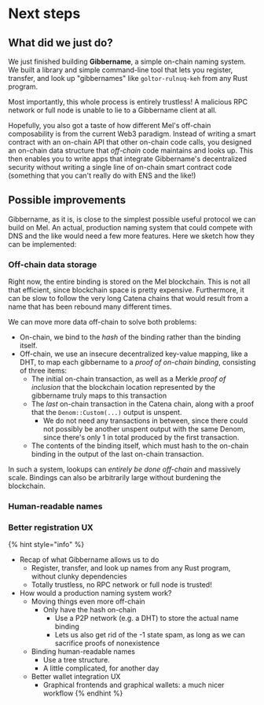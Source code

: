 # Next steps

## What did we just do?

We just finished building **Gibbername**, a simple on-chain naming system. We built a library and simple command-line tool that lets you register, transfer, and look up "gibbernames" like `goltor-rulnuq-keh` from any Rust program.

Most importantly, this whole process is entirely trustless! A malicious RPC network or full node is unable to lie to a Gibbername client at all.

Hopefully, you also got a taste of how different Mel's off-chain composability is from the current Web3 paradigm. Instead of writing a smart contract with an on-chain API that other on-chain code calls, you designed an on-chain data structure that _off-chain_ code maintains and looks up. This then enables you to write apps that integrate Gibbername's decentralized security without writing a single line of on-chain smart contract code (something that you can't really do with ENS and the like!)

## Possible improvements

Gibbername, as it is, is close to the simplest possible useful protocol we can build on Mel. An actual, production naming system that could compete with DNS and the like would need a few more features. Here we sketch how they can be implemented:

### Off-chain data storage

Right now, the entire binding is stored on the Mel blockchain. This is not all that efficient, since blockchain space is pretty expensive. Furthermore, it can be slow to follow the very long Catena chains that would result from a name that has been rebound many different times.

We can move more data off-chain to solve both problems:

* On-chain, we bind to the _hash_ of the binding rather than the binding itself.
* Off-chain, we use an insecure decentralized key-value mapping, like a DHT, to map each gibbername to a _proof of on-chain binding_, consisting of three items:
  * The initial on-chain transaction, as well as a Merkle _proof of inclusion_ that the blockchain location represented by the gibbername truly maps to this transaction
  * The _last_ on-chain transaction in the Catena chain, along with a proof that the `Denom::Custom(...)` output is unspent.
    * We do not need any transactions in between, since there could not possibly be another unspent output with the same Denom, since there's only 1 in total produced by the first transaction.
  * The contents of the binding itself, which must hash to the on-chain binding in the output of the last on-chain transaction.

In such a system, lookups can _entirely be done off-chain_ and massively scale. Bindings can also be arbitrarily large without burdening the blockchain.

### Human-readable names



### Better registration UX



{% hint style="info" %}
* Recap of what Gibbername allows us to do
  * Register, transfer, and look up names from any Rust program, without clunky dependencies
  * Totally trustless, no RPC network or full node is trusted!
* How would a production naming system work?
  * Moving things even more off-chain
    * Only have the hash on-chain
      * Use a P2P network (e.g. a DHT) to store the actual name binding
      * Lets us also get rid of the -1 state spam, as long as we can sacrifice proofs of nonexistence
  * Binding human-readable names
    * Use a tree structure.
    * A little complicated, for another day
  * Better wallet integration UX
    * Graphical frontends and graphical wallets: a much nicer workflow
{% endhint %}
